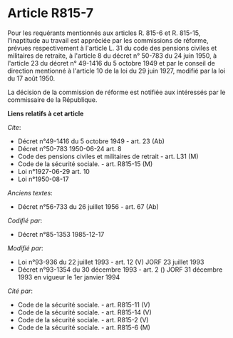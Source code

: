 # Article R815-7

Pour les requérants mentionnés aux articles R. 815-6 et R. 815-15, l'inaptitude au travail est appréciée par les commissions
de réforme, prévues respectivement à l'article L. 31 du code des pensions civiles et militaires de retraite, à l'article 8 du
décret n° 50-783 du 24 juin 1950, à l'article 23 du décret n° 49-1416 du 5 octobre 1949 et par le conseil de direction
mentionné à l'article 10 de la loi du 29 juin 1927, modifié par la loi du 17 août 1950. 

La décision de la commission de réforme est notifiée aux intéressés par le commissaire de la République.

**Liens relatifs à cet article**

_Cite_:

  - Décret n°49-1416 du 5 octobre 1949 - art. 23 (Ab)
  - Décret n°50-783 1950-06-24 art. 8
  - Code des pensions civiles et militaires de retrait - art. L31 (M)
  - Code de la sécurité sociale. - art. R815-15 (M)
  - Loi n°1927-06-29 art. 10
  - Loi n°1950-08-17

_Anciens textes_:

  - Décret n°56-733 du 26 juillet 1956 - art. 67 (Ab)

_Codifié par_:

  - Décret n°85-1353 1985-12-17

_Modifié par_:

  - Loi n°93-936 du 22 juillet 1993 - art. 12 (V) JORF 23 juillet 1993
  - Décret n°93-1354 du 30 décembre 1993 - art. 2 () JORF 31 décembre 1993 en vigueur le 1er janvier 1994

_Cité par_:

  - Code de la sécurité sociale. - art. R815-11 (V)
  - Code de la sécurité sociale. - art. R815-14 (V)
  - Code de la sécurité sociale. - art. R815-2 (V)
  - Code de la sécurité sociale. - art. R815-6 (M)
